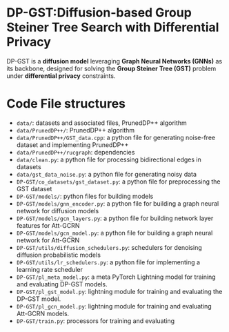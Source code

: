 # DP-GST:Diffusion-based Group Steiner Tree Search with Differential Privacy
DP-GST is a **diffusion model** leveraging **Graph Neural Networks (GNNs)** as its backbone, designed for solving the **Group Steiner Tree (GST)** problem under **differential privacy** constraints.​
#  Code File structures
- `data/`: datasets and associated files, PrunedDP++ algorithm​
- `data/PrunedDP++/`:  PrunedDP++ algorithm​
- `data/PrunedDP++/GST_data.cpp`: a ​python file for generating noise-free dataset and implementing PrunedDP++ 
- `data/PrunedDP++/rucgraph`: dependencies
- `data/clean.py`: ​a ​python file for processing bidirectional edges​ in datasets
- `data/gst_data_noise.py`: a ​python file for generating noisy data
- `DP-GST/co_datasets/gst_dataset.py`: a python file for preprocessing the GST dataset
- `DP-GST/models/`: python files for building models
- `DP-GST/models/gnn_encoder.py`:  a python file for building a graph neural network for diffusion models
- `DP-GST/models/gcn_layers.py`: a python file for building network layer features for Att-GCRN
- `DP-GST/models/gcn_model.py`: a python file for building a graph neural network for Att-GCRN
- `DP-GST/utils/diffusion_schedulers.py`: schedulers for denoising diffusion probabilistic models
- `DP-GST/utils/lr_schedulers.py`: a python file for implementing a learning rate scheduler
- `DP-GST/pl_meta_model.py`: a meta PyTorch Lightning model for training and evaluating DP-GST models.
- `DP-GST/pl_gst_model.py`: lightning module for training and evaluating the DP-GST model.
- `DP-GST/pl_gcn_model.py`: lightning module for training and evaluating Att-GCRN models.
- `DP-GST/train.py`: processors for training and evaluating
